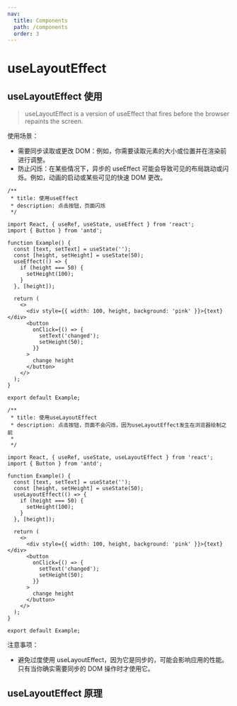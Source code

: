 ```yaml
---
nav:
  title: Components
  path: /components
  order: 3
---
```

# useLayoutEffect

## useLayoutEffect 使用

> useLayoutEffect is a version of useEffect that fires before the browser repaints the screen.

使用场景：

- 需要同步读取或更改 DOM：例如，你需要读取元素的大小或位置并在渲染前进行调整。
- 防止闪烁：在某些情况下，异步的 useEffect 可能会导致可见的布局跳动或闪烁。例如，动画的启动或某些可见的快速 DOM 更改。

```tsx
/**
 * title: 使用useEffect
 * description: 点击按钮，页面闪烁
 */

import React, { useRef, useState, useEffect } from 'react';
import { Button } from 'antd';

function Example() {
  const [text, setText] = useState('');
  const [height, setHeight] = useState(50);
  useEffect(() => {
    if (height === 50) {
      setHeight(100);
    }
  }, [height]);

  return (
    <>
      <div style={{ width: 100, height, background: 'pink' }}>{text}</div>
      <button
        onClick={() => {
          setText('changed');
          setHeight(50);
        }}
      >
        change height
      </button>
    </>
  );
}

export default Example;
```

```tsx
/**
 * title: 使用useLayoutEffect
 * description: 点击按钮，页面不会闪烁，因为useLayoutEffect发生在浏览器绘制之前
 * 
 */

import React, { useRef, useState, useLayoutEffect } from 'react';
import { Button } from 'antd';

function Example() {
  const [text, setText] = useState('');
  const [height, setHeight] = useState(50);
  useLayoutEffect(() => {
    if (height === 50) {
      setHeight(100);
    }
  }, [height]);

  return (
    <>
      <div style={{ width: 100, height, background: 'pink' }}>{text}</div>
      <button
        onClick={() => {
          setText('changed');
          setHeight(50);
        }}
      >
        change height
      </button>
    </>
  );
}

export default Example;
```

注意事项：

- 避免过度使用 useLayoutEffect，因为它是同步的，可能会影响应用的性能。只有当你确实需要同步的 DOM 操作时才使用它。


## useLayoutEffect 原理
